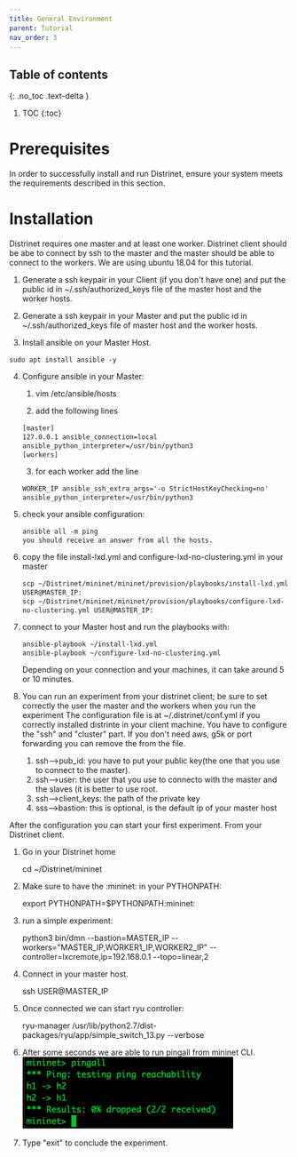 ```yaml
---
title: General Environment
parent: Tutorial
nav_order: 3
---
```


## Table of contents
{: .no_toc .text-delta }

1. TOC
{:toc}

# Prerequisites

In order to successfully install and run Distrinet, ensure your system meets the requirements described in this section.


# Installation
Distrinet requires one master and at least one worker.
Distrinet client should be abe to connect by ssh to the master and the master should be able to connect to the workers.
We are using ubuntu 18.04 for this tutorial.


1) Generate a ssh keypair in your Client (if you don't have one) and put the public id in ~/.ssh/authorized_keys file  of the master host and the worker hosts.
2) Generate a ssh keypair in your Master and put the public id in ~/.ssh/authorized_keys file of master host and the worker hosts.

3) Install ansible on your Master Host.
```
sudo apt install ansible -y
```

4) Configure ansible in your Master:
    1) vim /etc/ansible/hosts
    
    2) add the following lines
    ```
    [master]
    127.0.0.1 ansible_connection=local ansible_python_interpreter=/usr/bin/python3
    [workers]
    ```
    
    3) for each worker add the line
    ```
    WORKER_IP ansible_ssh_extra_args='-o StrictHostKeyChecking=no' ansible_python_interpreter=/usr/bin/python3
    ```
    
5) check your ansible configuration:
    ```
    ansible all -m ping
    you should receive an answer from all the hosts.
    ```
    
6) copy the file install-lxd.yml and configure-lxd-no-clustering.yml in your master
    ```
    scp ~/Distrinet/mininet/mininet/provision/playbooks/install-lxd.yml USER@MASTER_IP:
    scp ~/Distrinet/mininet/mininet/provision/playbooks/configure-lxd-no-clustering.yml USER@MASTER_IP:
    ```
    
7) connect to your Master host and run the playbooks with:
    ```
    ansible-playbook ~/install-lxd.yml
    ansible-playbook ~/configure-lxd-no-clustering.yml
    ```
    Depending on your connection and your machines, it can take around 5 or 10 minutes.

8) You can run an experiment from your distrinet client; be sure to set correctly the user the master and the workers when you run the experiment
The configuration file is at ~/.distrinet/conf.yml if you correctly installed distrinte in your client machine.
You have to configure the "ssh" and "cluster" part. If you don't need aws, g5k or port forwarding you can remove the from the file.

    1) ssh-->pub_id: you have to put your public key(the one that you use to connect to the master). 
    2) ssh-->user: the user that you use to connecto with the master and the slaves (it is better to use root.
    3) ssh-->client_keys: the path of the private key
    4) sss-->bastion: this is optional, is the default ip of your master host

After the configuration you can start your first experiment.
From your Distrinet client.
1) Go in your Distrinet home
    
    cd ~/Distrinet/mininet
    
2) Make sure to have the :mininet: in your PYTHONPATH:
    
    export PYTHONPATH=$PYTHONPATH:mininet:
    
3) run a simple experiment:
    
    python3 bin/dmn --bastion=MASTER_IP --workers="MASTER_IP,WORKER1_IP,WORKER2_IP" --controller=lxcremote,ip=192.168.0.1 --topo=linear,2
    
4) Connect in your master host.
    
    ssh USER@MASTER_IP

5) Once connected we can start ryu controller:
    
    ryu-manager /usr/lib/python2.7/dist-packages/ryu/app/simple_switch_13.py --verbose
    
6) After some seconds we are able to run pingall from mininet CLI.
    ![alt text](images/pingall.png)
 
7) Type "exit" to conclude the experiment.
